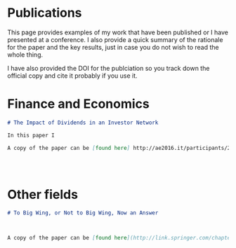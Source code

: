 
# Publications

This page provides examples of my work that have been published or I have presented at a conference. I also provide a quick summary of the rationale for the paper and the key results, just in case you do not wish to read the whole thing.

I have also provided the DOI for the publciation so you track down the official copy and cite it probably if you use it.

# Finance and Economics 
```markdown
# The Impact of Dividends in an Investor Network

In this paper I 

A copy of the paper can be [found here] http://ae2016.it/participants/20-27/the-impact-of-dividends-in-an-investor-network 





```

# Other fields 
```markdown
# To Big Wing, or Not to Big Wing, Now an Answer



A copy of the paper can be [found here](http://link.springer.com/chapter/10.1007/978-3-319-46882-2_5)


```
